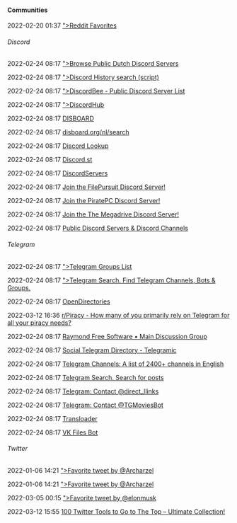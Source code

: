 ####  Communities

2022-02-20 01:37 [&quot;&gt;Reddit Favorites](https://redditfavorites.com/)

######  Discord

2022-02-24 08:17 [&quot;&gt;Browse Public Dutch Discord Servers](https://discordservers.com/search/dutch)

2022-02-24 08:17 [&quot;&gt;Discord History search (script)](https://dht.chylex.com/)

2022-02-24 08:17 [&quot;&gt;DiscordBee - Public Discord Server List](https://discordbee.com/servers?q=dutch)

2022-02-24 08:17 [&quot;&gt;DiscordHub](https://discordhub.com/user/search)

2022-02-24 08:17 [DISBOARD](https://disboard.org/)

2022-02-24 08:17 [disboard.org/nl/search](https://disboard.org/nl/search)

2022-02-24 08:17 [Discord Lookup](https://discord.id/)

2022-02-24 08:17 [Discord.st](https://discord.st/)

2022-02-24 08:17 [DiscordServers](https://discordservers.com/)

2022-02-24 08:17 [Join the FilePursuit Discord Server!](https://discord.com/invite/xRfFd8h)

2022-02-24 08:17 [Join the PiratePC Discord Server!](https://discord.com/invite/NZ976ZApBe)

2022-02-24 08:17 [Join the The Megadrive Discord Server!](https://discord.com/invite/h2P5zsNMxZ)

2022-02-24 08:17 [Public Discord Servers &amp; Discord Channels](https://discord.me/servers)



######  Telegram

2022-02-24 08:17 [&quot;&gt;Telegram Groups List](https://tgram.io/)

2022-02-24 08:17 [&quot;&gt;Telegram Search. Find Telegram Channels, Bots &amp; Groups.](https://xtea.io/ts_en.html#gsc.tab=0)

2022-02-24 08:17 [OpenDirectories](https://t.me/r_OpenDirectories)

2022-03-12 16:36 [r/Piracy - How many of you primarily rely on Telegram for all your piracy needs?](https://www.reddit.com/r/Piracy/comments/hpzcq3/how_many_of_you_primarily_rely_on_telegram_for/)

2022-02-24 08:17 [Raymond Free Software • Main Discussion Group](https://t.me/raymondfreesoftware)

2022-02-24 08:17 [Social Telegram Directory - Telegramic](https://telegramic.org/)

2022-02-24 08:17 [Telegram Channels: A list of 2400+ channels in English](https://telegramchannels.me/channels)

2022-02-24 08:17 [Telegram Search. Search for posts](https://tgstat.com/search)

2022-02-24 08:17 [Telegram: Contact @direct_llinks](https://t.me/direct_llinks)

2022-02-24 08:17 [Telegram: Contact @TGMoviesBot](https://t.me/TGMoviesBot)

2022-02-24 08:17 [Transloader](https://t.me/transload)

2022-02-24 08:17 [VK Files Bot](https://t.me/VKFiles_Bot)



######  Twitter

2022-01-06 14:21 [&quot;&gt;Favorite tweet by @Archarzel](https://twitter.com/Archarzel/status/1479171243681239047)

2022-01-06 14:21 [&quot;&gt;Favorite tweet by @Archarzel](https://twitter.com/Archarzel/status/1479171244721414149)

2022-03-05 00:15 [&quot;&gt;Favorite tweet by @elonmusk](https://twitter.com/elonmusk/status/1499976967105433600)

2022-03-12 15:55 [100 Twitter Tools to Go to The Top – Ultimate Collection!](http://gnoted.com/100-twitter-tools-ultimate-power-collection)



